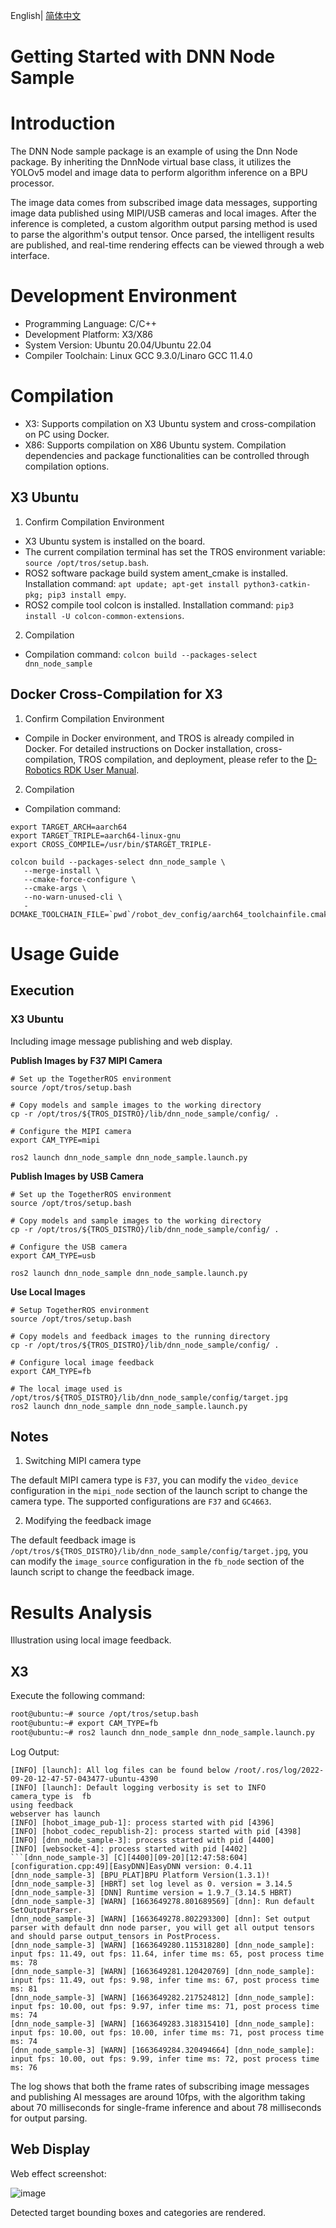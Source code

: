 English| [简体中文](./README_cn.md)

Getting Started with DNN Node Sample
=======


# Introduction

The DNN Node sample package is an example of using the Dnn Node package. By inheriting the DnnNode virtual base class, it utilizes the YOLOv5 model and image data to perform algorithm inference on a BPU processor.

The image data comes from subscribed image data messages, supporting image data published using MIPI/USB cameras and local images. After the inference is completed, a custom algorithm output parsing method is used to parse the algorithm's output tensor. Once parsed, the intelligent results are published, and real-time rendering effects can be viewed through a web interface.

# Development Environment

- Programming Language: C/C++
- Development Platform: X3/X86
- System Version: Ubuntu 20.04/Ubuntu 22.04
- Compiler Toolchain: Linux GCC 9.3.0/Linaro GCC 11.4.0

# Compilation

- X3: Supports compilation on X3 Ubuntu system and cross-compilation on PC using Docker.
- X86: Supports compilation on X86 Ubuntu system.
Compilation dependencies and package functionalities can be controlled through compilation options.

## X3 Ubuntu

1. Confirm Compilation Environment

- X3 Ubuntu system is installed on the board.
- The current compilation terminal has set the TROS environment variable: `source /opt/tros/setup.bash`.
- ROS2 software package build system ament_cmake is installed. Installation command: `apt update; apt-get install python3-catkin-pkg; pip3 install empy`.
- ROS2 compile tool colcon is installed. Installation command: `pip3 install -U colcon-common-extensions`.

2. Compilation

- Compilation command: `colcon build --packages-select dnn_node_sample`

## Docker Cross-Compilation for X3

1. Confirm Compilation Environment

- Compile in Docker environment, and TROS is already compiled in Docker. For detailed instructions on Docker installation, cross-compilation, TROS compilation, and deployment, please refer to the [D-Robotics RDK User Manual](https://developer.d-robotics.cc/rdk_doc_en/Robot_development/quick_start/cross_compiles).

2. Compilation

- Compilation command:

```shell
export TARGET_ARCH=aarch64
export TARGET_TRIPLE=aarch64-linux-gnu
export CROSS_COMPILE=/usr/bin/$TARGET_TRIPLE-

colcon build --packages-select dnn_node_sample \
   --merge-install \
   --cmake-force-configure \
   --cmake-args \
   --no-warn-unused-cli \
   -DCMAKE_TOOLCHAIN_FILE=`pwd`/robot_dev_config/aarch64_toolchainfile.cmake
```  

# Usage Guide

## Execution

###  X3 Ubuntu

Including image message publishing and web display.

**Publish Images by F37 MIPI Camera**

```shell
# Set up the TogetherROS environment
source /opt/tros/setup.bash

# Copy models and sample images to the working directory
cp -r /opt/tros/${TROS_DISTRO}/lib/dnn_node_sample/config/ .

# Configure the MIPI camera
export CAM_TYPE=mipi

ros2 launch dnn_node_sample dnn_node_sample.launch.py 
```

**Publish Images by USB Camera**

```shell
# Set up the TogetherROS environment
source /opt/tros/setup.bash

# Copy models and sample images to the working directory
cp -r /opt/tros/${TROS_DISTRO}/lib/dnn_node_sample/config/ .

# Configure the USB camera
export CAM_TYPE=usb

ros2 launch dnn_node_sample dnn_node_sample.launch.py 
```

**Use Local Images**
```shell
# Setup TogetherROS environment
source /opt/tros/setup.bash

# Copy models and feedback images to the running directory
cp -r /opt/tros/${TROS_DISTRO}/lib/dnn_node_sample/config/ .

# Configure local image feedback
export CAM_TYPE=fb

# The local image used is /opt/tros/${TROS_DISTRO}/lib/dnn_node_sample/config/target.jpg
ros2 launch dnn_node_sample dnn_node_sample.launch.py
```

## Notes

1. Switching MIPI camera type

The default MIPI camera type is `F37`, you can modify the `video_device` configuration in the `mipi_node` section of the launch script to change the camera type. The supported configurations are `F37` and `GC4663`.

2. Modifying the feedback image

The default feedback image is `/opt/tros/${TROS_DISTRO}/lib/dnn_node_sample/config/target.jpg`, you can modify the `image_source` configuration in the `fb_node` section of the launch script to change the feedback image.

# Results Analysis

Illustration using local image feedback.

## X3

Execute the following command:

```bash
root@ubuntu:~# source /opt/tros/setup.bash
root@ubuntu:~# export CAM_TYPE=fb
root@ubuntu:~# ros2 launch dnn_node_sample dnn_node_sample.launch.py
```

Log Output:

```shell
[INFO] [launch]: All log files can be found below /root/.ros/log/2022-09-20-12-47-57-043477-ubuntu-4390
[INFO] [launch]: Default logging verbosity is set to INFO
camera_type is  fb
using feedback
webserver has launch
[INFO] [hobot_image_pub-1]: process started with pid [4396]
[INFO] [hobot_codec_republish-2]: process started with pid [4398]
[INFO] [dnn_node_sample-3]: process started with pid [4400]
[INFO] [websocket-4]: process started with pid [4402]
```[dnn_node_sample-3] [C][4400][09-20][12:47:58:604][configuration.cpp:49][EasyDNN]EasyDNN version: 0.4.11
[dnn_node_sample-3] [BPU_PLAT]BPU Platform Version(1.3.1)!
[dnn_node_sample-3] [HBRT] set log level as 0. version = 3.14.5
[dnn_node_sample-3] [DNN] Runtime version = 1.9.7_(3.14.5 HBRT)
[dnn_node_sample-3] [WARN] [1663649278.801689569] [dnn]: Run default SetOutputParser.
[dnn_node_sample-3] [WARN] [1663649278.802293300] [dnn]: Set output parser with default dnn node parser, you will get all output tensors and should parse output_tensors in PostProcess.
[dnn_node_sample-3] [WARN] [1663649280.115318280] [dnn_node_sample]: input fps: 11.49, out fps: 11.64, infer time ms: 65, post process time ms: 78
[dnn_node_sample-3] [WARN] [1663649281.120420769] [dnn_node_sample]: input fps: 11.49, out fps: 9.98, infer time ms: 67, post process time ms: 81
[dnn_node_sample-3] [WARN] [1663649282.217524812] [dnn_node_sample]: input fps: 10.00, out fps: 9.97, infer time ms: 71, post process time ms: 74
[dnn_node_sample-3] [WARN] [1663649283.318315410] [dnn_node_sample]: input fps: 10.00, out fps: 10.00, infer time ms: 71, post process time ms: 74
[dnn_node_sample-3] [WARN] [1663649284.320494664] [dnn_node_sample]: input fps: 10.00, out fps: 9.99, infer time ms: 72, post process time ms: 76
```

The log shows that both the frame rates of subscribing image messages and publishing AI messages are around 10fps, with the algorithm taking about 70 milliseconds for single-frame inference and about 78 milliseconds for output parsing.

## Web Display

Web effect screenshot:

![image](./render/webrender.jpg)

Detected target bounding boxes and categories are rendered.